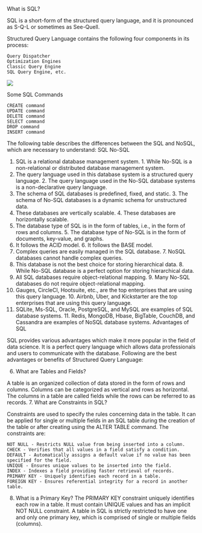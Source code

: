 What is SQL?

SQL is a short-form of the structured query language, and it is pronounced as S-Q-L or sometimes as See-Quell.

Structured Query Language contains the following four components in its process:


    Query Dispatcher
    Optimization Engines
    Classic Query Engine
    SQL Query Engine, etc.


![](https://static.javatpoint.com/sqlpages/images/sql-process.png)


Some SQL Commands

    CREATE command
    UPDATE command
    DELETE command
    SELECT command
    DROP command
    INSERT command
    
    
The following table describes the differences between the SQL and NoSQL, which are necessary to understand:
SQL 	No-SQL
1. SQL is a relational database management system. 	1. While No-SQL is a non-relational or distributed database management system.
2. The query language used in this database system is a structured query language. 	2. The query language used in the No-SQL database systems is a non-declarative query language.
3. The schema of SQL databases is predefined, fixed, and static. 	3. The schema of No-SQL databases is a dynamic schema for unstructured data.
4. These databases are vertically scalable. 	4. These databases are horizontally scalable.
5. The database type of SQL is in the form of tables, i.e., in the form of rows and columns. 	5. The database type of No-SQL is in the form of documents, key-value, and graphs.
6. It follows the ACID model. 	6. It follows the BASE model.
7. Complex queries are easily managed in the SQL database. 	7. NoSQL databases cannot handle complex queries.
8. This database is not the best choice for storing hierarchical data. 	8. While No-SQL database is a perfect option for storing hierarchical data.
9. All SQL databases require object-relational mapping. 	9. Many No-SQL databases do not require object-relational mapping.
10. Gauges, CircleCI, Hootsuite, etc., are the top enterprises that are using this query language. 	10. Airbnb, Uber, and Kickstarter are the top enterprises that are using this query language.
11. SQLite, Ms-SQL, Oracle, PostgreSQL, and MySQL are examples of SQL database systems. 	11. Redis, MongoDB, Hbase, BigTable, CouchDB, and Cassandra are examples of NoSQL database systems.
Advantages of SQL

SQL provides various advantages which make it more popular in the field of data science. It is a perfect query language which allows data professionals and users to communicate with the database. Following are the best advantages or benefits of Structured Query Language:



6. What are Tables and Fields?

A table is an organized collection of data stored in the form of rows and columns. Columns can be categorized as vertical and rows as horizontal. The columns in a table are called fields while the rows can be referred to as records.
7. What are Constraints in SQL?

Constraints are used to specify the rules concerning data in the table. It can be applied for single or multiple fields in an SQL table during the creation of the table or after creating using the ALTER TABLE command. The constraints are:

    NOT NULL - Restricts NULL value from being inserted into a column.
    CHECK - Verifies that all values in a field satisfy a condition.
    DEFAULT - Automatically assigns a default value if no value has been specified for the field.
    UNIQUE - Ensures unique values to be inserted into the field.
    INDEX - Indexes a field providing faster retrieval of records.
    PRIMARY KEY - Uniquely identifies each record in a table.
    FOREIGN KEY - Ensures referential integrity for a record in another table.

8. What is a Primary Key?
The PRIMARY KEY constraint uniquely identifies each row in a table. It must contain UNIQUE values and has an implicit NOT NULL constraint.
A table in SQL is strictly restricted to have one and only one primary key, which is comprised of single or multiple fields (columns).
